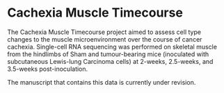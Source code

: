 # Cachexia Muscle Timecourse

The Cachexia Muscle Timecourse project aimed to assess cell type changes to the muscle microenvironment over the course of cancer cachexia. Single-cell RNA sequencing was performed on skeletal muscle from the hindlimbs of Sham and tumour-bearing mice (inoculated with subcutaneous Lewis-lung Carcinoma cells) at 2-weeks, 2.5-weeks, and 3.5-weeks post-inoculation. 

The manuscript that contains this data is currently under revision.
